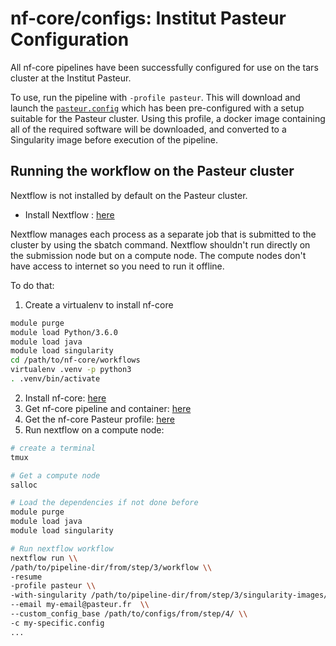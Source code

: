 # nf-core/configs: Institut Pasteur Configuration

All nf-core pipelines have been successfully configured for use on the tars cluster at the Institut Pasteur.

To use, run the pipeline with `-profile pasteur`. This will download and launch the [`pasteur.config`](../conf/pasteur.config) which has been pre-configured with a setup suitable for the Pasteur cluster. Using this profile, a docker image containing all of the required software will be downloaded, and converted to a Singularity image before execution of the pipeline.



## Running the workflow on the Pasteur cluster

Nextflow is not installed by default on the Pasteur cluster.
- Install Nextflow : [here](https://www.nextflow.io/docs/latest/getstarted.html#)


Nextflow manages each process as a separate job that is submitted to the cluster by using the sbatch command. 
Nextflow shouldn't run directly on the submission node but on a compute node.
The compute nodes don't have access to internet so you need to run it offline. 

To do that:
1. Create a virtualenv to install nf-core
```bash
module purge
module load Python/3.6.0
module load java
module load singularity
cd /path/to/nf-core/workflows
virtualenv .venv -p python3
. .venv/bin/activate
```
2. Install nf-core: [here](https://nf-co.re/tools#installation)
3. Get nf-core pipeline and container: [here](https://nf-co.re/tools#downloading-pipelines-for-offline-use)
4. Get the nf-core Pasteur profile: [here](https://github.com/nf-core/rnaseq/blob/master/docs/usage.md#--custom_config_base)
5. Run nextflow on a compute node:       
```bash
# create a terminal
tmux 

# Get a compute node
salloc

# Load the dependencies if not done before
module purge
module load java
module load singularity

# Run nextflow workflow
nextflow run \\
/path/to/pipeline-dir/from/step/3/workflow \\
-resume 
-profile pasteur \\
-with-singularity /path/to/pipeline-dir/from/step/3/singularity-images/singularity.img \\
--email my-email@pasteur.fr  \\
--custom_config_base /path/to/configs/from/step/4/ \\
-c my-specific.config
...
```
